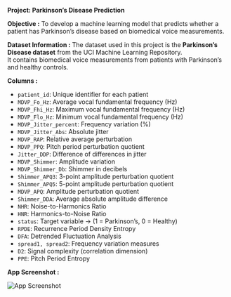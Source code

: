 **Project: Parkinson’s Disease Prediction**

**Objective :**
To develop a machine learning model that predicts whether a patient has Parkinson’s disease based on biomedical voice measurements.

**Dataset Information :**
The dataset used in this project is the **Parkinson’s Disease dataset** from the UCI Machine Learning Repository.  
It contains biomedical voice measurements from patients with Parkinson’s and healthy controls.  

**Columns :**
- `patient_id`: Unique identifier for each patient
- `MDVP_Fo_Hz`: Average vocal fundamental frequency (Hz)
- `MDVP_Fhi_Hz`: Maximum vocal fundamental frequency (Hz)
- `MDVP_Flo_Hz`: Minimum vocal fundamental frequency (Hz)
- `MDVP_Jitter_percent`: Frequency variation (%)
- `MDVP_Jitter_Abs`: Absolute jitter
- `MDVP_RAP`: Relative average perturbation
- `MDVP_PPQ`: Pitch period perturbation quotient
- `Jitter_DDP`: Difference of differences in jitter
- `MDVP_Shimmer`: Amplitude variation
- `MDVP_Shimmer_Db`: Shimmer in decibels
- `Shimmer_APQ3`: 3-point amplitude perturbation quotient
- `Shimmer_APQ5`: 5-point amplitude perturbation quotient
- `MDVP_APQ`: Amplitude perturbation quotient
- `Shimmer_DDA`: Average absolute amplitude difference
- `NHR`: Noise-to-Harmonics Ratio
- `HNR`: Harmonics-to-Noise Ratio
- `status`: Target variable → (1 = Parkinson’s, 0 = Healthy)
- `RPDE`: Recurrence Period Density Entropy
- `DFA`: Detrended Fluctuation Analysis
- `spread1, spread2`: Frequency variation measures
- `D2`: Signal complexity (correlation dimension)
- `PPE`: Pitch Period Entropy

**App Screenshot :**

![App Screenshot](https://www.linkedin.com/posts/udhayaprabha-s-039aab26a_transforming-purpose-into-action-my-journey-activity-7346325767892496387-i3r1?utm_source=share&utm_medium=member_desktop&rcm=ACoAAEIDjG0BSi74DGhDP-rdbCDSLNyXfQBcvCE)
